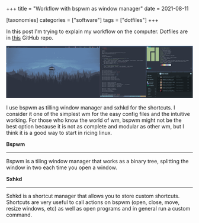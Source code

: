 +++
title = "Workflow with bspwm as window manager"
date = 2021-08-11

[taxonomies]
categories = ["software"]
tags = ["dotfiles"]
+++

In this post I'm trying to explain my workflow on the computer. Dotfiles are in [this](https://github.com/abeldonate/.dotfiles) GitHub repo.

<img src="screenshot.png">

I use bspwm as tilling window manager and sxhkd for the shortcuts. I consider it one of the simplest wm for the easy config files and the intuitive working. For those who know the world of wm, bspwm might not be the best option because it is not as complete and modular as other wm, but I think it is a good way to start in ricing linux.

**Bspwm**

***

Bspwm is a tiling window manager that works as a binary tree, splitting the window in two each time you open a window.

**Sxhkd**

***

Sxhkd is a shortcut manager that allows you to store custom shortcuts. Shortcuts are very useful to call actions on bspwm (open, close, move, resize windows, etc) as well as open programs and in general run a custom command.

